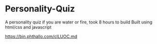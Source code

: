 # Personality-Quiz
A personality quiz if you are water or fire, took 8 hours to build
Built using html/css and javascript

https://bin.phthallo.com/clLUOC.md
